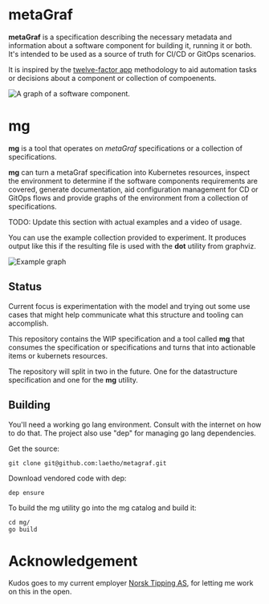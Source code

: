 # metaGraf

**metaGraf** is a specification describing the necessary metadata and information about a software component for building it, running it or both. It's intended to be used as a source of truth for CI/CD or GitOps scenarios.
 
It is inspired by the <a href="https://12factor.net">twelve-factor app</a> 
methodology to aid automation tasks or decisions about a component or collection of compoenents.  

<img src="https://github.com/laetho/metagraf/raw/master/doc/component.png" alt="A graph of a software component.">

# mg

**mg** is a tool that operates on *metaGraf* specifications or a collection of specifications.

**mg** can turn a metaGraf specification into Kubernetes resources, inspect the environment to 
determine if the software components requirements are covered, generate documentation, aid configuration
management for CD or GitOps flows and provide graphs of the environment from a collection of
specifications.

TODO: Update this section with actual examples and a video of usage.

You can use the example collection provided to experiment. It produces output like 
this if the resulting file is used with the **dot** utility from graphviz.

<img src="https://github.com/laetho/metagraf/raw/master/example.png" alt="Example graph">

## Status

Current focus is experimentation with the model and trying out some use cases
that might help communicate what this structure and tooling can accomplish.

This repository contains the WIP specification and a tool called **mg**
that consumes the specification or specifications and turns that into
actionable items or kubernets resources.

The repository will split in two in the future. One for the datastructure specification
and one for the **mg** utility.


## Building

You'll need a working go lang environment. Consult with the internet on how to do that.
The project also use "dep" for managing go lang dependencies.

Get the source:

    git clone git@github.com:laetho/metagraf.git
   
Download vendored code with dep:

    dep ensure
    
To build the mg utility go into the mg catalog and build it:

    cd mg/
    go build

# Acknowledgement

Kudos goes to my current employer <a href="https://www.norsk-tipping.no">Norsk Tipping AS</a>,
for letting me work on this in the open. 
